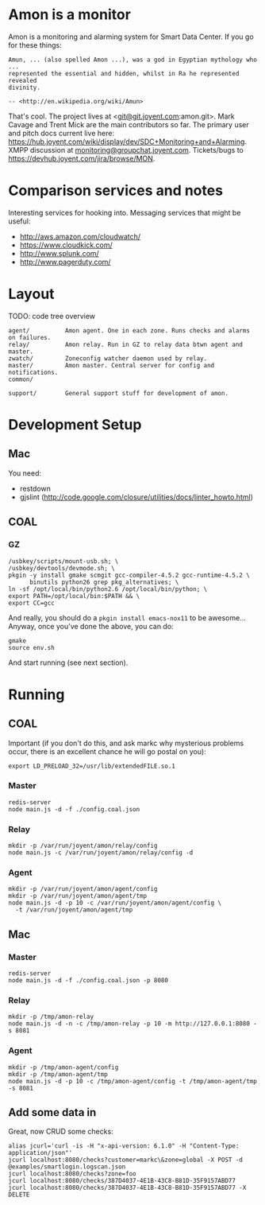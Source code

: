 # Amon is a monitor

Amon is a monitoring and alarming system for Smart Data Center. If you go for
these things:

    Amun, ... (also spelled Amon ...), was a god in Egyptian mythology who ...
    represented the essential and hidden, whilst in Ra he represented revealed
    divinity.

    -- <http://en.wikipedia.org/wiki/Amun>

That's cool. The project lives at <git@git.joyent.com:amon.git>. Mark Cavage
and Trent Mick are the main contributors so far. The primary user and pitch
docs current live here:
<https://hub.joyent.com/wiki/display/dev/SDC+Monitoring+and+Alarming>.
XMPP discussion at <monitoring@groupchat.joyent.com>. Tickets/bugs to
<https://devhub.joyent.com/jira/browse/MON>.

# Comparison services and notes

Interesting services for hooking into. Messaging services that might be useful:

- http://aws.amazon.com/cloudwatch/
- https://www.cloudkick.com/
- http://www.splunk.com/
- http://www.pagerduty.com/

# Layout

TODO: code tree overview

    agent/          Amon agent. One in each zone. Runs checks and alarms on failures.
    relay/          Amon relay. Run in GZ to relay data btwn agent and master.
    zwatch/         Zoneconfig watcher daemon used by relay.
    master/         Amon master. Central server for config and notifications.
    common/

    support/        General support stuff for development of amon.

# Development Setup

## Mac

You need:

* restdown
* gjslint (http://code.google.com/closure/utilities/docs/linter_howto.html)

## COAL

### GZ

    /usbkey/scripts/mount-usb.sh; \
    /usbkey/devtools/devmode.sh; \
    pkgin -y install gmake scmgit gcc-compiler-4.5.2 gcc-runtime-4.5.2 \
          binutils python26 grep pkg_alternatives; \
    ln -sf /opt/local/bin/python2.6 /opt/local/bin/python; \
    export PATH=/opt/local/bin:$PATH && \
    export CC=gcc

And really, you should do a `pkgin install emacs-nox11` to be awesome...
Anyway, once you've done the above, you can do:

    gmake
    source env.sh

And start running (see next section).

# Running

## COAL

Important (if you don't do this, and ask markc why mysterious problems occur,
there is an excellent chance he will go postal on you):

    export LD_PRELOAD_32=/usr/lib/extendedFILE.so.1

### Master

    redis-server
    node main.js -d -f ./config.coal.json

### Relay

    mkdir -p /var/run/joyent/amon/relay/config
    node main.js -c /var/run/joyent/amon/relay/config -d

### Agent

    mkdir -p /var/run/joyent/amon/agent/config
    mkdir -p /var/run/joyent/amon/agent/tmp
    node main.js -d -p 10 -c /var/run/joyent/amon/agent/config \
      -t /var/run/joyent/amon/agent/tmp

## Mac

### Master

    redis-server
    node main.js -d -f ./config.coal.json -p 8080

### Relay

    mkdir -p /tmp/amon-relay
    node main.js -d -n -c /tmp/amon-relay -p 10 -m http://127.0.0.1:8080 -s 8081

### Agent

    mkdir -p /tmp/amon-agent/config
    mkdir -p /tmp/amon-agent/tmp
    node main.js -d -p 10 -c /tmp/amon-agent/config -t /tmp/amon-agent/tmp -s 8081

## Add some data in

Great, now CRUD some checks:

    alias jcurl='curl -is -H "x-api-version: 6.1.0" -H "Content-Type: application/json"'
    jcurl localhost:8080/checks?customer=markc\&zone=global -X POST -d @examples/smartlogin.logscan.json
    jcurl localhost:8080/checks?zone=foo
    jcurl localhost:8080/checks/387D4037-4E1B-43C8-B81D-35F9157ABD77
    jcurl localhost:8080/checks/387D4037-4E1B-43C8-B81D-35F9157ABD77 -X DELETE
